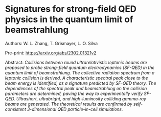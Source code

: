 # Signatures for strong-field QED physics in the quantum limit of beamstrahlung

Authors: W. L. Zhang, T. Grismayer, L. O. Silva

Pre-print: https://arxiv.org/abs/2302.01321v2

Abstract: _Collisions between round ultrarelativistic leptonic beams are proposed to probe strong-field quantum electrodynamics (SF-QED) in the quantum limit of beamstrahlung. The collective radiation spectrum from a leptonic collision is derived. A characteristic spectral peak close to the beam energy is identified, as a signature predicted by SF-QED theory. The dependences of the spectral peak and beamstrahlung on the collision parameters are determined, paving the way to experimentally verify SF-QED. Ultrashort, ultrabright, and high-luminosity colliding gamma-ray beams are generated. The theoretical results are confirmed by self-consistent 3-dimensional QED particle-in-cell simulations._
